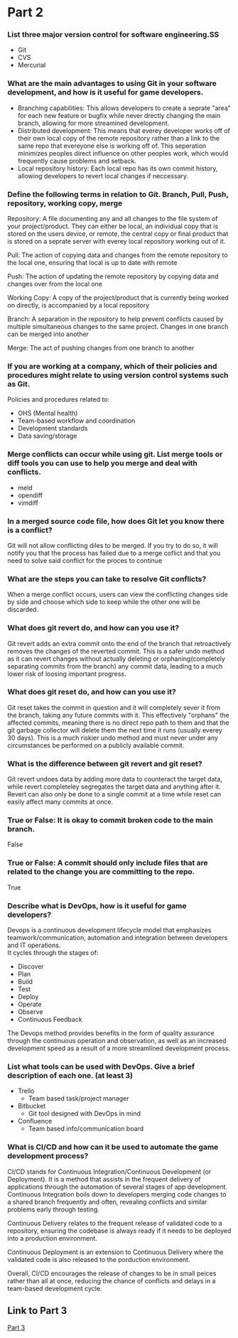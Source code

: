 # Part 2

### List three major version control for software engineering.SS
* Git
* CVS
* Mercurial

### What are the main advantages to using Git in your software development, and how is it useful for game developers.
* Branching capabilities: This allows developers to create a seprate "area" for each new feature or bugfix while never drectly changing the main branch, allowing for more streamined development.
* Distributed development: This means that everey developer works off of their own local copy of the remote repository rather than a link to the same repo that evereyone else is working off of. This seperation minimizes peoples direct influence on other peoples work, which would frequently cause problems and setback.
* Local repository history: Each local repo has its own commit history, allowing developers to revert local changes if neccessary.

### Define the following terms in relation to Git. Branch, Pull, Push, repository, working copy, merge
Repository: A file documenting any and all changes to the file system of your project/product. They can either be local, an individual copy that is stored on the users device, or remote, the central copy or final product that is stored on a seprate server with everey local repository working out of it.

Pull: The action of copying data and changes from the remote repository to the local one, ensuring that local is up to date with remote

Push: The action of updating the remote repository by copying data and changes over from the local one 

Working Copy: A copy of the project/product that is currently being worked on directly, is accompanied by a local repository

Branch: A separation in the repository to help prevent conflicts caused by multiple simultaneous changes to the same project. Changes in one branch can be merged into another

Merge: The act of pushing changes from one branch to another

### If you are working at a company, which of their policies and procedures might relate to using version control systems such as Git.
Policies and procedures related to:
* OHS (Mental health)
* Team-based workflow and coordination
* Development standards
* Data saving/storage

### Merge conflicts can occur while using git. List merge tools or diff tools you can use to help you merge and deal with conflicts.
* meld
* opendiff
* vimdiff

### In a merged source code file, how does Git let you know there is a conflict?
Git will not allow conflicting diles to be merged. If you try to do so, it will notify you that the process has failed due to a merge coflict and that you need to solve said conflict for the proces to continue

### What are the steps you can take to resolve Git conflicts?
When a merge conflict occurs, users can view the conflicting changes side by side and choose which side to keep while the other one will be discarded.

### What does git revert do, and how can you use it?
Git revert adds an extra commit onto the end of the branch that retroactively removes the changes of the reverted commit. This is a safer undo method as it can revert changes without actually deleting or orphaning(completely separating commits from the branch) any commit data, leading to a much lower risk of loosing important progress.

### What does git reset do, and how can you use it? 
Git reset takes the commit in question and it will completely sever it from the branch, taking any future commits with it. This effectively "orphans" the affected commits, meaning there is no direct repo path to them and that the git garbage collector will delete them the next time it runs (usually everey 30 days). This is a much riskier undo method and must never under any circumstances be performed on a publicly available commit.

### What is the difference between git revert and git reset?
Git revert undoes data by adding more data to counteract the target data, while revert completeley segregates the target data and anything after it. Revert can also only be done to a single commit at a time while reset can easily affect many commits at once.

### True or False: It is okay to commit broken code to the main branch.
False
### True or False: A commit should only include files that are related to the change you are committing to the repo.
True
### Describe what is DevOps, how is it useful for game developers?
Devops is a continuous development lifecycle model that emphasizes teamwork/communication, automation and integration between developers and IT operations.<br>
It cycles through the stages of:
* Discover
* Plan
* Build
* Test
* Deploy
* Operate
* Observe
* Continuous Feedback

The Devops method provides benefits in the form of quality assurance through the continuous operation and observation, as well as an increased development speed as a result of a more streamlined development process.

### List what tools can be used with DevOps. Give a brief description of each one. (at least 3)
* Trello
	- Team based task/project manager
* Bitbucket
	- Git tool designed with DevOps in mind
* Confluence
	- Team based info/communication board

### What is CI/CD and how can it be used to automate the game development process?
CI/CD stands for Continuous Integration/Continuous Development (or Deployment). It is a method that assists in the frequent delivery of applications through the automation of several stages of app development. Continuous Integration boils down to developers merging code changes to a shared branch frequently and often, revealing conflicts and similar problems early through testing.

Continuous Delivery relates to the frequent release of validated code to a repository, ensuring the codebase is always ready if it needs to be deployed into a production environment.

Continuous Deployment is an extension to Continuous Delivery where the validated code is also released to the porduction environment.

Overall, CI/CD encourages the release of changes to be in small peices rather than all at once, reducing the chance of conflicts and delays in a team-based development cycle.

## Link to Part 3
[Part 3](../Part3/Part3.md)
